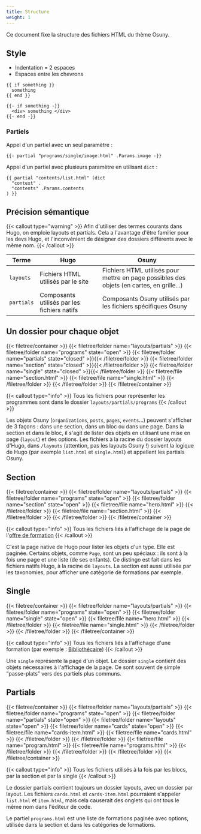 ```yaml
---
title: Structure
weight: 1
---
```


Ce document fixe la structure des fichiers HTML du thème Osuny.

## Style

- Indentation = 2 espaces
- Espaces entre les chevrons

```
{{ if something }}
  something
{{ end }}

{{- if something -}}
  <div> something </div>
{{- end -}}
```


### Partiels 

Appel d'un partiel avec un seul paramètre :

```
{{- partial "programs/single/image.html" .Params.image -}}
```

Appel d'un partiel avec plusieurs paramètre en utilisant `dict` :

```
{{ partial "contents/list.html" (dict
  "context" .
  "contents" .Params.contents
) }}
```


## Précision sémantique

{{< callout type="warning" >}}
  Afin d'utiliser des termes courants dans Hugo, on emploie layouts et partials.
  Cela a l'avantage d'être familier pour les devs Hugo, et l'inconvénient de désigner des dossiers différents avec le même nom.
{{< /callout >}}

| Terme | Hugo | Osuny |
| - | - | - |
| `layouts` | Fichiers HTML utilisés par le site | Fichiers HTML utilisés pour mettre en page possibles des objets (en cartes, en grille...) |
| `partials` | Composants utilisés par les fichiers natifs | Composants Osuny utilisés par les fichiers spécifiques Osuny |

## Un dossier pour chaque objet

{{< filetree/container >}}
  {{< filetree/folder name="layouts/partials" >}}
    {{< filetree/folder name="programs" state="open" >}}
      {{< filetree/folder name="partials" state="closed" >}}{{< /filetree/folder >}}
      {{< filetree/folder name="section" state="closed" >}}{{< /filetree/folder >}}
      {{< filetree/folder name="single" state="closed" >}}{{< /filetree/folder >}}
      {{< filetree/file name="section.html" >}}
      {{< filetree/file name="single.html" >}}
    {{< /filetree/folder >}}
  {{< /filetree/folder >}}
{{< /filetree/container >}}

{{< callout type="info" >}}
  Tous les fichiers pour représenter les programmes sont dans le dossier `layouts/partials/programs`
{{< /callout >}}

Les objets Osuny (`organizations`, `posts`, `pages`, `events`...) peuvent s'afficher de 3 façons : dans une section, dans un bloc ou dans une page. 
Dans la section et dans le bloc, il s'agit de lister des objets en utilisant une mise en page (`layout`) et des options.
Les fichiers à la racine du dossier layouts d'Hugo, dans `/layouts` (attention, pas les layouts Osuny !) suivent la logique de Hugo (par exemple `list.html` et `single.html`) et appellent les partials Osuny.

## Section

{{< filetree/container >}}
  {{< filetree/folder name="layouts/partials" >}}
    {{< filetree/folder name="programs" state="open" >}}
      {{< filetree/folder name="section" state="open" >}}
        {{< filetree/file name="hero.html" >}}
      {{< /filetree/folder >}}
      {{< filetree/file name="section.html" >}}
    {{< /filetree/folder >}}
  {{< /filetree/folder >}}
{{< /filetree/container >}}

{{< callout type="info" >}}
  Tous les fichiers liés à l'affichage de la page de l'[offre de formation](https://www.iut.u-bordeaux-montaigne.fr/formation/offre-de-formation/)
{{< /callout >}}

C'est la page native de Hugo pour lister les objets d'un type.
Elle est paginée.
Certains objets, comme `Page`, sont un peu spéciaux : ils sont à la fois une page et une liste (de ses enfants).
Ce distingo est fait dans les fichiers natifs Hugo, à la racine de `layouts`.
La section est aussi utilisée par les taxonomies, pour afficher une catégorie de formations par exemple.

## Single

{{< filetree/container >}}
  {{< filetree/folder name="layouts/partials" >}}
    {{< filetree/folder name="programs" state="open" >}}
      {{< filetree/folder name="single" state="open" >}}
        {{< filetree/file name="hero.html" >}}
      {{< /filetree/folder >}}
      {{< filetree/file name="single.html" >}}
    {{< /filetree/folder >}}
  {{< /filetree/folder >}}
{{< /filetree/container >}}

{{< callout type="info" >}}
  Tous les fichiers liés à l'affichage d'une formation (par exemple : [Bibliothécaire](https://www.iut.u-bordeaux-montaigne.fr/formation/offre-de-formation/bibliothecaire/))
{{< /callout >}}

Une `single` représente la page d'un objet.
Le dossier `single` contient des objets nécessaires à l'affichage de la page.
Ce sont souvent de simple “passe-plats” vers des partiels plus communs.

## Partials

{{< filetree/container >}}
  {{< filetree/folder name="layouts/partials" >}}
    {{< filetree/folder name="programs" state="open" >}}
      {{< filetree/folder name="partials" state="open" >}}
        {{< filetree/folder name="layouts" state="open" >}}
          {{< filetree/folder name="cards" state="open" >}}
            {{< filetree/file name="cards-item.html" >}}
            {{< filetree/file name="cards.html" >}}
          {{< /filetree/folder >}}
        {{< /filetree/folder >}}
        {{< filetree/file name="program.html" >}}
        {{< filetree/file name="programs.html" >}}
      {{< /filetree/folder >}}
    {{< /filetree/folder >}}
  {{< /filetree/folder >}}
{{< /filetree/container >}}

{{< callout type="info" >}}
  Tous les fichiers utilisés à la fois par les blocs, par la section et par la single
{{< /callout >}}

Le dossier partials contient toujours un dossier layouts, avec un dossier par layout.
Les fichiers `cards.html` et `cards-item.html` pourraient s'appeler `list.html` et `item.html`, mais cela causerait des onglets qui ont tous le même nom dans l'éditeur de code. 


Le partiel `programs.html` est une liste de formations paginée avec options, utilisée dans la section et dans les catégories de formations.
